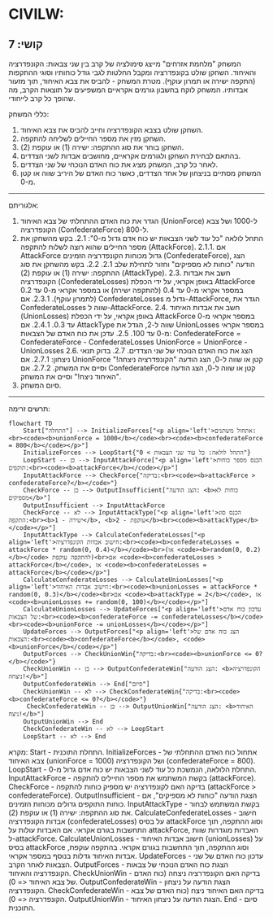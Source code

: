 CIVILW:
=================
קושי: 7
-----------------
המשחק "מלחמת אזרחים" מייצג סימולציה של קרב בין שני צבאות: הקונפדרציה והאיחוד. השחקן שולט בקונפדרציה ומקבל החלטות לגבי גודל כוחותיו וסוגי ההתקפות (התקפה ישירה או תמרון עוקף). מטרת המשחק - להביס את צבא האיחוד, תוך מזעור אבדותיו. המשחק לוקח בחשבון גורמים אקראיים המשפיעים על תוצאות הקרב, מה שהופך כל קרב לייחודי.

כללי המשחק:
1.  השחקן שולט בצבא הקונפדרציה וחייב להביס את צבא האיחוד.
2.  השחקן מזין את מספר החיילים לשליחה להתקפה.
3.  השחקן בוחר את סוג ההתקפה: ישירה (1) או עוקפת (2).
4.  בהתאם לבחירת השחקן ולגורמים אקראיים, מחושבים אבדות לשני הצדדים.
5.  לאחר כל קרב, המשחק מציג את כוח האדם הנוכחי של שני הצדדים.
6.  המשחק מסתיים בניצחון של אחד הצדדים, כאשר כוח האדם של היריב שווה או קטן מ-0.
-----------------
אלגוריתם:
1. הגדר את כוח האדם ההתחלתי של צבא האיחוד (UnionForce) ל-1000 ושל צבא הקונפדרציה (ConfederateForce) ל-800.
2. התחל לולאה "כל עוד לשני הצבאות יש כוח אדם גדול מ-0":
    2.1. בקש מהשחקן את מספר החיילים שהוא רוצה לשלוח להתקפה (AttackForce).
        2.1.1. אם AttackForce גדול מכוחות הקונפדרציה הזמינים (ConfederateForce), הצג הודעה "כוחות לא מספיקים" וחזור לתחילת שלב 2.1.
    2.2. בקש מהשחקן את סוג ההתקפה: ישירה (1) או עוקפת (2) (AttackType).
    2.3. חשב את אבדות הקונפדרציה (ConfederateLosses) באופן אקראי, על ידי הכפלת AttackForce במספר אקראי מ-0 עד 0.4 (להתקפה ישירה) או במספר אקראי מ-0 עד 0.2 (לתמרון עוקף).
        2.3.1. אם ConfederateLosses גדול מ-AttackForce, הגדר את ConfederateLosses שווה ל-AttackForce.
    2.4. חשב את אבדות האיחוד (UnionLosses) באופן אקראי, על ידי הכפלת AttackForce במספר אקראי מ-0 עד 0.3.
        2.4.1. אם AttackType שווה ל-2, הגדל את UnionLosses במספר אקראי מ-0 עד 100.
    2.5. עדכן את כוח האדם של הצבאות:
        ConfederateForce = ConfederateForce - ConfederateLosses
        UnionForce = UnionForce - UnionLosses
    2.6. הצג את כוח האדם הנוכחי של שני הצדדים.
    2.7. בדוק תנאי ניצחון:
        2.7.1. אם UnionForce קטן או שווה ל-0, הצג הודעה "הקונפדרציה ניצחה!" וסיים את המשחק.
        2.7.2. אם ConfederateForce קטן או שווה ל-0, הצג הודעה "האיחוד ניצח!" וסיים את המשחק.
3. סיום המשחק.
-----------------
תרשים זרימה:
```mermaid
flowchart TD
    Start["התחלה"] --> InitializeForces["<p align='left'>אתחול משתנים:<br><code><b>unionForce = 1000</b></code><br><code><b>confederateForce = 800</b></code></p>"]
    InitializeForces --> LoopStart{"התחל לולאה: כל עוד שני הצבאות > 0"}
    LoopStart -- כן --> InputAttackForce["<p align='left'>הכנס מספר כוחות תוקפים:<br><code><b>attackForce</b></code></p>"]
    InputAttackForce --> CheckForce{"בדיקה:<br><code><b>attackForce > confederateForce?</b></code>"}
    CheckForce -- כן --> OutputInsufficient["הצג הודעה: <b>כוחות לא מספיקים</b>"]
    OutputInsufficient --> InputAttackForce
    CheckForce -- לא --> InputAttackType["<p align='left'>הכנס סוג התקפה:<br><b>1 - ישירה</b>, <b>2 - עוקפת</b><br><code><b>attackType</b></code></p>"]
    InputAttackType --> CalculateConfederateLosses["<p align='left'>חישוב אבדות הקונפדרציה:<br><code><b>confederateLosses = attackForce * random(0, 0.4)</b></code><br>(או <code><b>random(0, 0.2)</b></code> להתקפה עוקפת)<br>אם <code><b>confederateLosses > attackForce</b></code>, אז <code><b>confederateLosses = attackForce</b></code></p>"]
    CalculateConfederateLosses --> CalculateUnionLosses["<p align='left'>חישוב אבדות האיחוד:<br><code><b>unionLosses = attackForce * random(0, 0.3)</b></code><br>אם <code><b>attackType = 2</b></code>, אז <code><b>unionLosses += random(0, 100)</b></code></p>"]
    CalculateUnionLosses --> UpdateForces["<p align='left'>עדכון כוח אדם של הצבאות:<br><code><b>confederateForce -= confederateLosses</b></code><br><code><b>unionForce -= unionLosses</b></code></p>"]
    UpdateForces --> OutputForces["<p align='left'>הצג כוח אדם של הצבאות:<br><code><b>confederateForce</b></code>, <code><b>unionForce</b></code></p>"]
    OutputForces --> CheckUnionWin{"בדיקה:<br><code><b>unionForce <= 0?</b></code>"}
    CheckUnionWin -- כן --> OutputConfederateWin["הצג הודעה: <b>הקונפדרציה ניצחה!</b>"]
    OutputConfederateWin --> End["סיום"]
    CheckUnionWin -- לא --> CheckConfederateWin{"בדיקה:<br><code><b>confederateForce <= 0?</b></code>"}
     CheckConfederateWin -- כן --> OutputUnionWin["הצג הודעה: <b>האיחוד ניצח!</b>"]
    OutputUnionWin --> End
    CheckConfederateWin -- לא --> LoopStart
    LoopStart -- לא --> End
```
    
מקרא:
    Start - התחלת התוכנית.
    InitializeForces - אתחול כוח האדם ההתחלתי של צבא האיחוד (unionForce = 1000) ושל הקונפדרציה (confederateForce = 800).
    LoopStart - התחלת הלולאה, הנמשכת כל עוד לשני הצבאות יש כוח אדם גדול מ-0.
    InputAttackForce - בקשת המשתמש את מספר החיילים להתקפה (attackForce).
    CheckForce - בדיקה האם לקונפדרציה יש מספיק כוחות להתקפה (attackForce > confederateForce).
    OutputInsufficient - הצגת הודעה "כוחות לא מספיקים", אם כוחות התוקפים גדולים מכוחות הזמינים.
    InputAttackType - בקשת המשתמש לבחור את סוג ההתקפה: ישירה (1) או עוקפת (2).
    CalculateConfederateLosses - חישוב אבדות הקונפדרציה (confederateLosses) על בסיס attackForce וסוג ההתקפה, תוך התחשבות בגורם אקראי. אם האבדות עולות על attackForce, האבדות מוגדרות שוות ל-attackForce.
    CalculateUnionLosses - חישוב אבדות האיחוד (unionLosses) על בסיס attackForce וסוג ההתקפה, תוך התחשבות בגורם אקראי. בהתקפה עוקפת, אבדות האיחוד גדלות בנוסף במספר אקראי.
    UpdateForces - עדכון כוח האדם של שני הצבאות לאחר הקרב.
    OutputForces - הצגת כוח האדם הנוכחי של צבאות הקונפדרציה והאיחוד.
    CheckUnionWin - בדיקה האם הקונפדרציה ניצחה (כוח האדם של צבא האיחוד <= 0).
    OutputConfederateWin - הצגת הודעה על ניצחון הקונפדרציה.
    CheckConfederateWin - בדיקה האם האיחוד ניצח (כוח האדם של צבא הקונפדרציה <= 0).
    OutputUnionWin - הצגת הודעה על ניצחון האיחוד.
    End - סיום התוכנית.